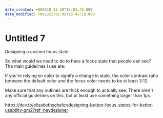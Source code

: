 ```yaml
---
date_created: +002020-11-20T15:01:45.000
date_modified: +002021-01-05T15:42:19.000
---
```


# Untitled 7

Designing a custom focus state

So what would we need to do to have a focus state that people can see? The main guidelines I use are:

If you're relying on color to signify a change in state, the color contrast ratio between the default color and the focus color needs to be at least 3:12.

Make sure that any outlines are thick enough to actually see. There aren't any official guidelines on this, but at least use something larger than 1px.

https://dev.to/elizabethschafer/designing-button-focus-states-for-better-usability-gm2?ref=heydesigner
